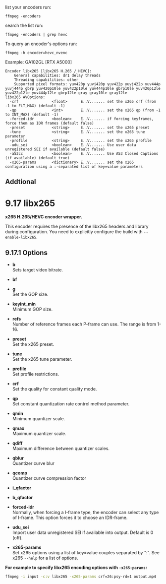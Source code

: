 list your encoders run: 
```
ffmpeg -encoders
```

search the list run: 
```
ffmpeg -encoders | grep hevc
```

To query an encoder's options run: 
```
ffmpeg -h encoder=hevc_nvenc
```

Example:
GA102GL [RTX A5000]

```
Encoder libx265 [libx265 H.265 / HEVC]:
    General capabilities: dr1 delay threads 
    Threading capabilities: other
    Supported pixel formats: yuv420p yuvj420p yuv422p yuvj422p yuv444p yuvj444p gbrp yuv420p10le yuv422p10le yuv444p10le gbrp10le yuv420p12le yuv422p12le yuv444p12le gbrp12le gray gray10le gray12le
libx265 AVOptions:
  -crf               <float>      E..V....... set the x265 crf (from -1 to FLT_MAX) (default -1)
  -qp                <int>        E..V....... set the x265 qp (from -1 to INT_MAX) (default -1)
  -forced-idr        <boolean>    E..V....... if forcing keyframes, force them as IDR frames (default false)
  -preset            <string>     E..V....... set the x265 preset
  -tune              <string>     E..V....... set the x265 tune parameter
  -profile           <string>     E..V....... set the x265 profile
  -udu_sei           <boolean>    E..V....... Use user data unregistered SEI if available (default false)
  -a53cc             <boolean>    E..V....... Use A53 Closed Captions (if available) (default true)
  -x265-params       <dictionary> E..V....... set the x265 configuration using a :-separated list of key=value parameters
```
## Addtional

# 9.17 libx265
**x265 H.265/HEVC encoder wrapper.**

This encoder requires the presence of the libx265 headers and library during configuration. You need to explicitly configure the build with `--enable-libx265`.

## 9.17.1 Options

- **b**  
  Sets target video bitrate.

- **bf**  

- **g**  
  Set the GOP size.

- **keyint_min**  
  Minimum GOP size.

- **refs**  
  Number of reference frames each P-frame can use. The range is from 1-16.

- **preset**  
  Set the x265 preset.

- **tune**  
  Set the x265 tune parameter.

- **profile**  
  Set profile restrictions.

- **crf**  
  Set the quality for constant quality mode.

- **qp**  
  Set constant quantization rate control method parameter.

- **qmin**  
  Minimum quantizer scale.

- **qmax**  
  Maximum quantizer scale.

- **qdiff**  
  Maximum difference between quantizer scales.

- **qblur**  
  Quantizer curve blur

- **qcomp**  
  Quantizer curve compression factor

- **i_qfactor**  

- **b_qfactor**  

- **forced-idr**  
  Normally, when forcing a I-frame type, the encoder can select any type of I-frame. This option forces it to choose an IDR-frame.

- **udu_sei**  
  Import user data unregistered SEI if available into output. Default is 0 (off).

- **x265-params**  
  Set x265 options using a list of key=value couples separated by ":". See x265 `--help` for a list of options.

**For example to specify libx265 encoding options with `-x265-params`:**

```bash
ffmpeg -i input -c:v libx265 -x265-params crf=26:psy-rd=1 output.mp4
